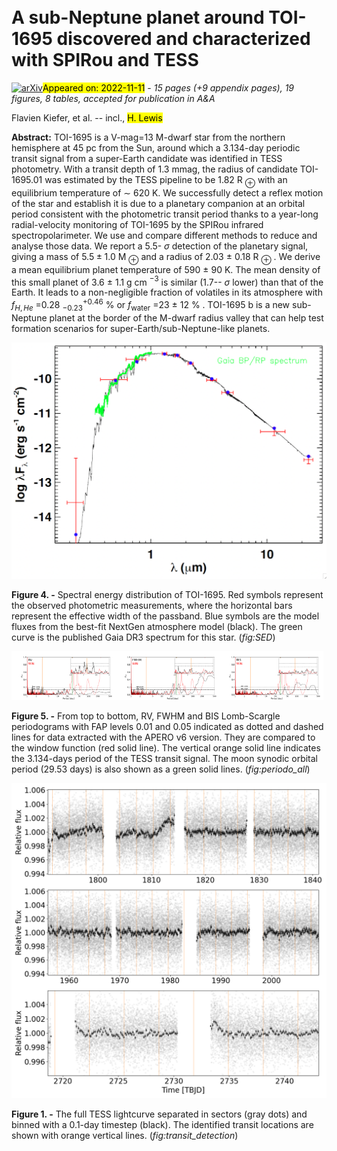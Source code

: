 <div class="macros" style="visibility:hidden;">
$\newcommand{\ensuremath}{}$
$\newcommand{\xspace}{}$
$\newcommand{\object}[1]{\texttt{#1}}$
$\newcommand{\farcs}{{.}''}$
$\newcommand{\farcm}{{.}'}$
$\newcommand{\arcsec}{''}$
$\newcommand{\arcmin}{'}$
$\newcommand{\ion}[2]{#1#2}$
$\newcommand{\textsc}[1]{\textrm{#1}}$
$\newcommand{\hl}[1]{\textrm{#1}}$
$\newcommand{\footnote}[1]{}$
$\newcommand{\}{MJ}$
$\newcommand{\}{ME}$
$\newcommand{\}{RJ}$
$\newcommand{\}{RE}$
$\newcommand{\}{RS}$
$\newcommand{\}{msol}$
$\newcommand{\}{kms}$
$\newcommand{\}{ms}$</div>

<div class="macros" style="visibility:hidden;">
$\newcommand{\ensuremath}{}$
$\newcommand{\xspace}{}$
$\newcommand{\object}[1]{\texttt{#1}}$
$\newcommand{\farcs}{{.}''}$
$\newcommand{\farcm}{{.}'}$
$\newcommand{\arcsec}{''}$
$\newcommand{\arcmin}{'}$
$\newcommand{\ion}[2]{#1#2}$
$\newcommand{\textsc}[1]{\textrm{#1}}$
$\newcommand{\hl}[1]{\textrm{#1}}$
$\newcommand{\footnote}[1]{}$
$\newcommand{\}{MJ}$
$\newcommand{\}{ME}$
$\newcommand{\}{RJ}$
$\newcommand{\}{RE}$
$\newcommand{\}{RS}$
$\newcommand{\}{msol}$
$\newcommand{\}{kms}$
$\newcommand{\}{ms}$</div>



<div id="title">

# A sub-Neptune planet around TOI-1695 discovered and characterized with SPIRou and TESS

</div>
<div id="comments">

[![arXiv](https://img.shields.io/badge/arXiv-2211.06205-b31b1b.svg)](https://arxiv.org/abs/2211.06205)<mark>Appeared on: 2022-11-11</mark> - _15 pages (+9 appendix pages), 19 figures, 8 tables, accepted for publication in A&A_

</div>
<div id="authors">

Flavien Kiefer, et al. -- incl., <mark>H. Lewis</mark>

</div>
<div id="abstract">

**Abstract:** TOI-1695 is a V-mag=13 M-dwarf star from the northern hemisphere at 45 pc from the Sun, around which a 3.134-day periodic transit signal from a super-Earth candidate was identified in TESS photometry. With a transit depth of 1.3 mmag, the radius of candidate TOI-1695.01 was estimated by the TESS pipeline to be 1.82 R $_\oplus$ with an equilibrium temperature of $\sim$ 620 K. We successfully detect a reflex motion of the star and establish it is due to a planetary companion at an orbital period consistent with the photometric transit period thanks to a year-long radial-velocity monitoring of TOI-1695 by the SPIRou infrared spectropolarimeter. We use and compare different methods to reduce and analyse those data. We report a 5.5- $\sigma$ detection of the planetary signal, giving a mass of $5.5\pm1.0$ M $_\oplus$ and a radius of 2.03 $\pm$ 0.18 R $_\oplus$ . We derive a mean equilibrium planet temperature of 590 $\pm$ 90 K. The mean density of this small planet of 3.6 $\pm$ 1.1 g cm $^{-3}$ is similar (1.7-- $\sigma$ lower) than that of the Earth. It leads to a non-negligible fraction of volatiles in its atmosphere with $f_{H,He}$ =0.28 $^{+0.46}_{-0.23}$ \% or $f_\text{water}$ =23 $\pm$ 12 \% . TOI-1695 b is a new sub-Neptune planet at the border of the M-dwarf radius valley that can help test formation scenarios for super-Earth/sub-Neptune-like planets.

</div>

<div id="div_fig1">

<img src="tmp_2211.06205/./toi_1695_gaia.png" alt="Fig4" width="100%"/>

**Figure 4. -** Spectral energy distribution of TOI-1695. Red symbols represent the observed photometric measurements, where the horizontal bars represent the effective width of the passband. Blue symbols are the model fluxes from the best-fit NextGen atmosphere model (black). The green curve is the published Gaia DR3 spectrum for this star.  (*fig:SED*)

</div>
<div id="div_fig2">

<img src="tmp_2211.06205/./TOI-1695_rvsvswin_DC_v6_periodogram.png" alt="Fig5.1" width="33%"/><img src="tmp_2211.06205/./TOI-1695_fwhmvswin_DC_v6_periodogram.png" alt="Fig5.2" width="33%"/><img src="tmp_2211.06205/./TOI-1695_bisvswin_DC_v6_periodogram.png" alt="Fig5.3" width="33%"/>

**Figure 5. -** From top to bottom, RV, FWHM and BIS Lomb-Scargle periodograms with FAP levels 0.01 and 0.05 indicated as dotted and dashed lines for data extracted with the APERO v6 version. They are compared to the window function (red solid line). The vertical orange solid line indicates the 3.134-days period of the TESS transit signal. The moon synodic orbital period (29.53 days) is also shown as a green solid lines.  (*fig:periodo_all*)

</div>
<div id="div_fig3">

<img src="tmp_2211.06205/./TIC422756130_full_lightcurve_bysectors.png" alt="Fig1" width="100%"/>

**Figure 1. -** The full TESS lightcurve separated in sectors (gray dots) and binned with a 0.1-day timestep (black). The identified transit locations are shown with orange vertical lines.  (*fig:transit_detection*)

</div>